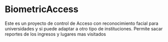 # BiometricAccess
Este es un proyecto de control de Acceso con reconocimiento facial para universidades y si puede adaptar a otro tipo de instituciones. Permite sacar reportes de los ingresos y lugares mas visitados
